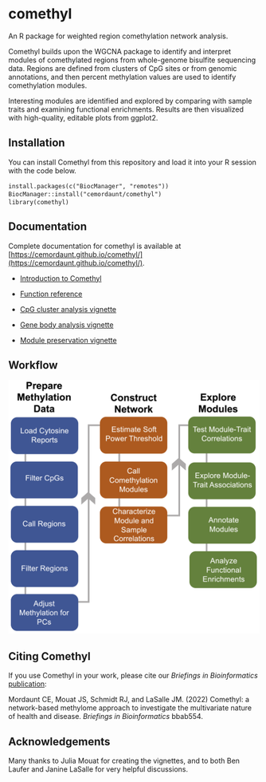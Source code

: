 # comethyl
An R package for weighted region comethylation network analysis.

Comethyl builds upon the WGCNA package to identify and interpret modules of 
comethylated regions from whole-genome bisulfite sequencing data. Regions are 
defined from clusters of CpG sites or from genomic annotations, and then percent
methylation values are used to identify comethylation modules. 

Interesting modules are identified and explored by comparing with sample traits and 
examining functional enrichments. Results are then visualized with high-quality,
editable plots from ggplot2.

## Installation
You can install Comethyl from this repository and load it into your R session with the code below.

```
install.packages(c("BiocManager", "remotes"))
BiocManager::install("cemordaunt/comethyl")
library(comethyl)
```

## Documentation
Complete documentation for comethyl is available at [https://cemordaunt.github.io/comethyl/](https://cemordaunt.github.io/comethyl/).

- [Introduction to Comethyl](https://cemordaunt.github.io/comethyl/articles/comethyl.html)

- [Function reference](https://cemordaunt.github.io/comethyl/reference/index.html)

- [CpG cluster analysis vignette](https://cemordaunt.github.io/comethyl/articles/CpG_Cluster_Analysis.html)

- [Gene body analysis vignette](https://cemordaunt.github.io/comethyl/articles/Gene_Body_Analysis.html)

- [Module preservation vignette](https://cemordaunt.github.io/comethyl/articles/Module_Preservation.html)

## Workflow
![Comethyl Workflow](man/figures/comethyl.png)

## Citing Comethyl
If you use Comethyl in your work, please cite our *Briefings in Bioinformatics* [publication](https://academic.oup.com/bib/advance-article/doi/10.1093/bib/bbab554/6509051):

Mordaunt CE, Mouat JS, Schmidt RJ, and LaSalle JM. (2022) Comethyl: a network-based methylome approach to investigate the multivariate nature of health and disease. *Briefings in Bioinformatics* bbab554.

## Acknowledgements
Many thanks to Julia Mouat for creating the vignettes, and to both Ben Laufer and
Janine LaSalle for very helpful discussions.

